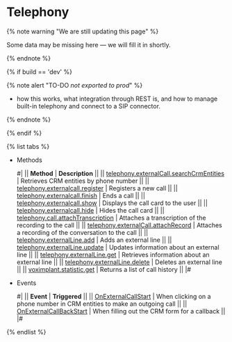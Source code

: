 # Telephony

{% note warning "We are still updating this page" %}

Some data may be missing here — we will fill it in shortly.

{% endnote %}

{% if build == 'dev' %}

{% note alert "TO-DO _not exported to prod_" %}

- how this works, what integration through REST is, and how to manage built-in telephony and connect to a SIP connector.

{% endnote %}

{% endif %}

{% list tabs %}

- Methods

    #| 
    || **Method** | **Description** ||
    || [telephony.externalCall.searchCrmEntities](./telephony-external-call-search-crm-entities.md) | Retrieves CRM entities by phone number ||
    || [telephony.externalcall.register](./telephony-external-call-register.md) | Registers a new call ||
    || [telephony.externalcall.finish](./telephony-external-call-finish.md) | Ends a call ||
    || [telephony.externalcall.show](./telephony-external-call-show.md) | Displays the call card to the user ||
    || [telephony.externalcall.hide](./telephony-external-call-hide.md) | Hides the call card ||
    || [telephony.call.attachTranscription](./telephony-call-attach-transcription.md) | Attaches a transcription of the recording to the call ||
    || [telephony.externalCall.attachRecord](./telephony-external-call-attach-record.md) | Attaches a recording of the conversation to the call ||
    || [telephony.externalLine.add](./telephony-external-line-add.md) | Adds an external line ||
    || [telephony.externalLine.update](./telephony-external-line-update.md) | Updates information about an external line ||
    || [telephony.externalLine.get](./telephony-external-line-get.md) | Retrieves information about an external line ||
    || [telephony.externalLine.delete](./telephony-external-line-delete.md) | Deletes an external line ||
    || [voximplant.statistic.get](./voximplant-statistic-get.md) | Returns a list of call history ||
    |#

- Events

    #| 
    || **Event** | **Triggered** ||
    || [OnExternalCallStart](./events/on-external-call-start.md) | When clicking on a phone number in CRM entities to make an outgoing call ||
    || [OnExternalCallBackStart](./events/on-external-call-back-start.md) | When filling out the CRM form for a callback ||
    |#

{% endlist %}